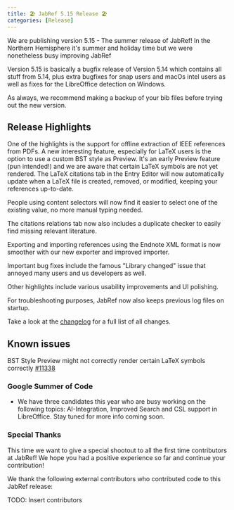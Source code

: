 ```yaml
---
title: 🏖️ JabRef 5.15 Release 🏖️
categories: [Release]
---
```


We are publishing version 5.15 - The summer release of JabRef! In the Northern Hemisphere it's summer and holiday time but we were nonetheless busy improving JabRef

Version 5.15 is basically a bugfix release of Version 5.14 which contains all stuff from 5.14, plus extra bugfixes for snap users and macOs intel users as well as fixes for the LibreOffice detection on Windows.

As always, we recommend making a backup of your bib files before trying out the new version.

## Release Highlights

One of the highlights is the support for offline extraction of IEEE references from PDFs. A new interesting feature, especially for LaTeX users is the option to use a custom BST style as Preview. It's an early Preview feature (pun intended!) and we are aware that certain LaTeX symbols are not yet rendered.
The LaTeX citations tab in the Entry Editor will now automatically update when a LaTeX file is created, removed, or modified, keeping your references up-to-date.

People using content selectors will now find it easier to select one of the existing value, no more manual typing needed.

The citations relations tab now also includes a duplicate checker to easily find missing relevant literature.

Exporting and importing references using the Endnote XML format is now smoother with our new exporter and improved importer.

Important bug fixes include the famous "Library changed" issue that annoyed many users and us developers as well.

Other highlights include various usability improvements and UI polishing.

For troubleshooting purposes, JabRef now also keeps previous log files on startup.

Take a look at the [changelog](https://github.com/JabRef/jabref/blob/main/CHANGELOG.md) for a full list of all changes.

## Known issues

BST Style Preview might not correctly render certain LaTeX symbols correctly [#11338](https://github.com/JabRef/jabref/issues/11338)

### Google Summer of Code

- We have three candidates this year who are busy working on the following topics: AI-Integration, Improved Search and CSL support in LibreOffice. Stay tuned for more info coming soon.

### Special Thanks

This time we want to give a special shootout to all the first time contributors at JabRef! We hope you had a positive experience so far and continue your contribution!

We thank the following external contributors who contributed code to this JabRef release:

TODO: Insert contributors

